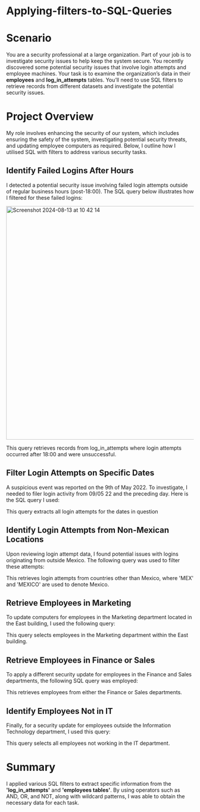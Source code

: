 # Applying-filters-to-SQL-Queries
# Scenario 
You are a security professional at a large organization. Part of your job is to investigate security issues to help keep the system secure. You recently discovered some potential security issues that involve login attempts and employee machines.
Your task is to examine the organization’s data in their **employees** and **log_in_attempts** tables. You’ll need to use SQL filters to retrieve records from different datasets and investigate the potential security issues.
# Project Overview
My role involves enhancing the security of our system, which includes ensuring the safety of the system, investigating potential security threats, and updating employee computers as required. Below, I outline how I utilised SQL with filters to address various security tasks.

## Identify Failed Logins After Hours
I detected a potential security issue involving failed login attempts outside of regular business hours (post-18:00). The SQL query below illustrates how I filtered for these failed logins:

<img width="628" alt="Screenshot 2024-08-13 at 10 42 14" src="https://github.com/user-attachments/assets/f4b42b70-110b-4e09-bd05-1fca0fb3be68">

This query retrieves records from log_in_attempts where login attempts occurred after 18:00 and were unsuccessful.

## Filter Login Attempts on Specific Dates
A suspicious event was reported on the 9th of May 2022. To investigate, I needed to filer login activity from 09/05 22 and the preceding day. Here is the SQL query I used:


This query extracts all login attempts for the dates in question

## Identify Login Attempts from Non-Mexican Locations
Upon reviewing login attempt data, I found potential issues with logins originating from outside Mexico. The following query was used to filter these attempts:


This retrieves login attempts from countries other than Mexico, where 'MEX' and 'MEXICO' are used to denote Mexico.

## Retrieve Employees in Marketing
To update computers for employees in the Marketing department located in the East building, I used the following query:


This query selects employees in the Marketing department within the East building.

## Retrieve Employees in Finance or Sales
To apply a different security update for employees in the Finance and Sales departments, the following SQL query was employed:


This retrieves employees from either the Finance or Sales departments.

## Identify Employees Not in IT
Finally, for a security update for employees outside the Information Technology department, I used this query:


This query selects all employees not working in the IT department.

# Summary
I applied various SQL filters to extract specific information from the **'log_in_attempts'** and **'employees tables'**. By using operators such as AND, OR, and NOT, along with wildcard patterns, I was able to obtain the necessary data for each task.
